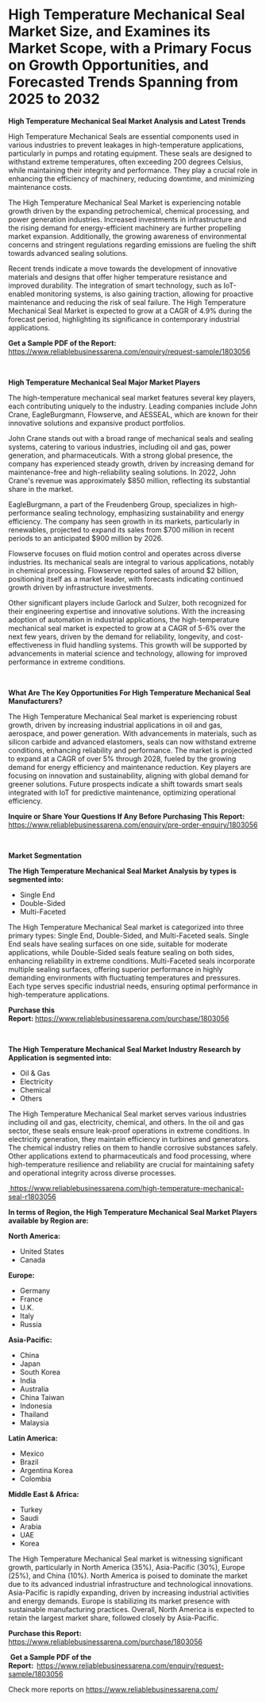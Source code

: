 <p><h1>High Temperature Mechanical Seal Market Size, and Examines its Market Scope, with a Primary Focus on Growth Opportunities, and Forecasted Trends Spanning from 2025 to 2032</h1></p><p><strong>High Temperature Mechanical Seal Market Analysis and Latest Trends</strong></p>
<p><p>High Temperature Mechanical Seals are essential components used in various industries to prevent leakages in high-temperature applications, particularly in pumps and rotating equipment. These seals are designed to withstand extreme temperatures, often exceeding 200 degrees Celsius, while maintaining their integrity and performance. They play a crucial role in enhancing the efficiency of machinery, reducing downtime, and minimizing maintenance costs.</p><p>The High Temperature Mechanical Seal Market is experiencing notable growth driven by the expanding petrochemical, chemical processing, and power generation industries. Increased investments in infrastructure and the rising demand for energy-efficient machinery are further propelling market expansion. Additionally, the growing awareness of environmental concerns and stringent regulations regarding emissions are fueling the shift towards advanced sealing solutions.</p><p>Recent trends indicate a move towards the development of innovative materials and designs that offer higher temperature resistance and improved durability. The integration of smart technology, such as IoT-enabled monitoring systems, is also gaining traction, allowing for proactive maintenance and reducing the risk of seal failure. The High Temperature Mechanical Seal Market is expected to grow at a CAGR of 4.9% during the forecast period, highlighting its significance in contemporary industrial applications.</p></p>
<p><strong>Get a Sample PDF of the Report:&nbsp;</strong> <a href="https://www.reliablebusinessarena.com/enquiry/request-sample/1803056?utm_campaign=2476&utm_medium=2&utm_source=Github&utm_content=ia&utm_term=10042025&utm_id=high-temperature-mechanical-seal">https://www.reliablebusinessarena.com/enquiry/request-sample/1803056</a></p>
<p>&nbsp;</p>
<p><strong>High Temperature Mechanical Seal Major Market Players</strong></p>
<p><p>The high-temperature mechanical seal market features several key players, each contributing uniquely to the industry. Leading companies include John Crane, EagleBurgmann, Flowserve, and AESSEAL, which are known for their innovative solutions and expansive product portfolios. </p><p>John Crane stands out with a broad range of mechanical seals and sealing systems, catering to various industries, including oil and gas, power generation, and pharmaceuticals. With a strong global presence, the company has experienced steady growth, driven by increasing demand for maintenance-free and high-reliability sealing solutions. In 2022, John Crane's revenue was approximately $850 million, reflecting its substantial share in the market.</p><p>EagleBurgmann, a part of the Freudenberg Group, specializes in high-performance sealing technology, emphasizing sustainability and energy efficiency. The company has seen growth in its markets, particularly in renewables, projected to expand its sales from $700 million in recent periods to an anticipated $900 million by 2026.</p><p>Flowserve focuses on fluid motion control and operates across diverse industries. Its mechanical seals are integral to various applications, notably in chemical processing. Flowserve reported sales of around $2 billion, positioning itself as a market leader, with forecasts indicating continued growth driven by infrastructure investments.</p><p>Other significant players include Garlock and Sulzer, both recognized for their engineering expertise and innovative solutions. With the increasing adoption of automation in industrial applications, the high-temperature mechanical seal market is expected to grow at a CAGR of 5-6% over the next few years, driven by the demand for reliability, longevity, and cost-effectiveness in fluid handling systems. This growth will be supported by advancements in material science and technology, allowing for improved performance in extreme conditions.</p></p>
<p>&nbsp;</p>
<p><strong>What Are The Key Opportunities For High Temperature Mechanical Seal Manufacturers?</strong></p>
<p><p>The High Temperature Mechanical Seal market is experiencing robust growth, driven by increasing industrial applications in oil and gas, aerospace, and power generation. With advancements in materials, such as silicon carbide and advanced elastomers, seals can now withstand extreme conditions, enhancing reliability and performance. The market is projected to expand at a CAGR of over 5% through 2028, fueled by the growing demand for energy efficiency and maintenance reduction. Key players are focusing on innovation and sustainability, aligning with global demand for greener solutions. Future prospects indicate a shift towards smart seals integrated with IoT for predictive maintenance, optimizing operational efficiency.</p></p>
<p><strong>Inquire or Share Your Questions If Any Before Purchasing This Report:</strong> <a href="https://www.reliablebusinessarena.com/enquiry/pre-order-enquiry/1803056?utm_campaign=2476&utm_medium=2&utm_source=Github&utm_content=ia&utm_term=10042025&utm_id=high-temperature-mechanical-seal">https://www.reliablebusinessarena.com/enquiry/pre-order-enquiry/1803056</a></p>
<p>&nbsp;</p>
<p><strong>Market Segmentation</strong></p>
<p><strong>The High Temperature Mechanical Seal Market Analysis by types is segmented into:</strong></p>
<p><ul><li>Single End</li><li>Double-Sided</li><li>Multi-Faceted</li></ul></p>
<p><p>The High Temperature Mechanical Seal market is categorized into three primary types: Single End, Double-Sided, and Multi-Faceted seals. Single End seals have sealing surfaces on one side, suitable for moderate applications, while Double-Sided seals feature sealing on both sides, enhancing reliability in extreme conditions. Multi-Faceted seals incorporate multiple sealing surfaces, offering superior performance in highly demanding environments with fluctuating temperatures and pressures. Each type serves specific industrial needs, ensuring optimal performance in high-temperature applications.</p></p>
<p><strong>Purchase this Report:&nbsp;</strong><a href="https://www.reliablebusinessarena.com/purchase/1803056?utm_campaign=2476&utm_medium=2&utm_source=Github&utm_content=ia&utm_term=10042025&utm_id=high-temperature-mechanical-seal">https://www.reliablebusinessarena.com/purchase/1803056</a></p>
<p>&nbsp;</p>
<p><strong>The High Temperature Mechanical Seal Market Industry Research by Application is segmented into:</strong></p>
<p><ul><li>Oil & Gas</li><li>Electricity</li><li>Chemical</li><li>Others</li></ul></p>
<p><p>The High Temperature Mechanical Seal market serves various industries including oil and gas, electricity, chemical, and others. In the oil and gas sector, these seals ensure leak-proof operations in extreme conditions. In electricity generation, they maintain efficiency in turbines and generators. The chemical industry relies on them to handle corrosive substances safely. Other applications extend to pharmaceuticals and food processing, where high-temperature resilience and reliability are crucial for maintaining safety and operational integrity across diverse processes.</p></p>
<p><a href="https://www.reliablebusinessarena.com/high-temperature-mechanical-seal-r1803056?utm_campaign=2476&utm_medium=2&utm_source=Github&utm_content=ia&utm_term=10042025&utm_id=high-temperature-mechanical-seal">&nbsp;https://www.reliablebusinessarena.com/high-temperature-mechanical-seal-r1803056</a></p>
<p><strong>In terms of Region, the High Temperature Mechanical Seal Market Players available by Region are:</strong></p>
<p>
    <p> <strong> North America: </strong>
        <ul>
            <li>United States</li>
            <li>Canada</li>
        </ul>
        </p> 
    <p> <strong> Europe: </strong>
        <ul>
            <li>Germany</li>
            <li>France</li>
            <li>U.K.</li>
            <li>Italy</li>
            <li>Russia</li>
        </ul>
        </p> 
    <p> <strong> Asia-Pacific: </strong>
        <ul>
            <li>China</li>
            <li>Japan</li>
            <li>South Korea</li>
            <li>India</li>
            <li>Australia</li>
            <li>China Taiwan</li>
            <li>Indonesia</li>
            <li>Thailand</li>
            <li>Malaysia</li>
        </ul>
        </p> 
    <p> <strong> Latin America: </strong>
        <ul>
            <li>Mexico</li>
            <li>Brazil</li>
            <li>Argentina Korea</li>
            <li>Colombia</li>
        </ul>
        </p> 
    <p> <strong> Middle East & Africa: </strong>
        <ul>
            <li>Turkey</li>
            <li>Saudi</li>
            <li>Arabia</li>
            <li>UAE</li>
            <li>Korea</li>
        </ul>
    </p>
    </p>
<p><p>The High Temperature Mechanical Seal market is witnessing significant growth, particularly in North America (35%), Asia-Pacific (30%), Europe (25%), and China (10%). North America is poised to dominate the market due to its advanced industrial infrastructure and technological innovations. Asia-Pacific is rapidly expanding, driven by increasing industrial activities and energy demands. Europe is stabilizing its market presence with sustainable manufacturing practices. Overall, North America is expected to retain the largest market share, followed closely by Asia-Pacific.</p></p>
<p><strong>Purchase this Report: </strong><a href="https://www.reliablebusinessarena.com/purchase/1803056?utm_campaign=2476&utm_medium=2&utm_source=Github&utm_content=ia&utm_term=10042025&utm_id=high-temperature-mechanical-seal">https://www.reliablebusinessarena.com/purchase/1803056</a></p>
<p>&nbsp;<strong>Get a Sample PDF of the Report:&nbsp;&nbsp;</strong><a href="https://www.reliablebusinessarena.com/enquiry/request-sample/1803056?utm_campaign=2476&utm_medium=2&utm_source=Github&utm_content=ia&utm_term=10042025&utm_id=high-temperature-mechanical-seal">https://www.reliablebusinessarena.com/enquiry/request-sample/1803056</a></p>
<p><strong></strong></p>
<p>Check more reports on <a href="https://www.reliablebusinessarena.com/?utm_campaign=2476&utm_medium=2&utm_source=Github&utm_content=ia&utm_term=10042025&utm_id=high-temperature-mechanical-seal">https://www.reliablebusinessarena.com/</a></p>